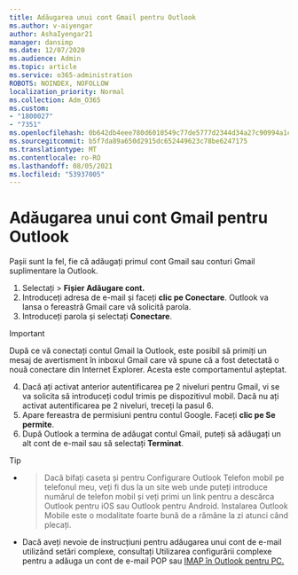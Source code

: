 ```yaml
---
title: Adăugarea unui cont Gmail pentru Outlook
ms.author: v-aiyengar
author: AshaIyengar21
manager: dansimp
ms.date: 12/07/2020
ms.audience: Admin
ms.topic: article
ms.service: o365-administration
ROBOTS: NOINDEX, NOFOLLOW
localization_priority: Normal
ms.collection: Adm_O365
ms.custom:
- "1800027"
- "7351"
ms.openlocfilehash: 0b642db4eee780d6010549c77de5777d2344d34a27c90994a1c7759bdd9ffc07
ms.sourcegitcommit: b5f7da89a650d2915dc652449623c78be6247175
ms.translationtype: MT
ms.contentlocale: ro-RO
ms.lasthandoff: 08/05/2021
ms.locfileid: "53937005"
---
```

# <a name="add-a-gmail-account-to-outlook"></a>Adăugarea unui cont Gmail pentru Outlook

Pașii sunt la fel, fie că adăugați primul cont Gmail sau conturi Gmail suplimentare la Outlook.

1. Selectați   >  **Fișier Adăugare cont.**
1. Introduceți adresa de e-mail și faceți **clic pe Conectare**. Outlook va lansa o fereastră Gmail care vă solicită parola. 
1. Introduceți parola și selectați **Conectare**.
> [!IMPORTANT]
> După ce vă conectați contul Gmail la Outlook, este posibil să primiți un mesaj de avertisment în inboxul Gmail care vă spune că a fost detectată o nouă conectare din Internet Explorer. Acesta este comportamentul așteptat.
4. Dacă ați activat anterior autentificarea pe 2 niveluri pentru Gmail, vi se va solicita să introduceți codul trimis pe dispozitivul mobil. Dacă nu ați activat autentificarea pe 2 niveluri, treceți la pasul 6.
1. Apare fereastra de permisiuni pentru contul Google. Faceți **clic pe Se permite**.
1. După Outlook a termina de adăugat contul Gmail, puteți să adăugați un alt cont de e-mail sau să selectați **Terminat**.
> [!TIP]
- > Dacă bifați caseta și pentru Configurare Outlook Telefon mobil pe telefonul meu, veți fi dus la un site web unde puteți introduce numărul de telefon mobil și veți primi un link pentru a descărca Outlook pentru iOS sau Outlook pentru Android. Instalarea Outlook Mobile este o modalitate foarte bună de a rămâne la zi atunci când plecați.
- Dacă aveți nevoie de instrucțiuni pentru adăugarea unui cont de e-mail utilizând setări complexe, consultați Utilizarea configurării complexe pentru a adăuga un cont de e-mail POP sau [IMAP în Outlook pentru PC.](https://support.microsoft.com/office/change-or-update-email-account-settings-in-outlook-for-windows-560a9065-3c3a-4ec5-a24f-cdb9a8d622a2#bkmk_advanced)
